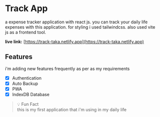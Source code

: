 # Track App

a expense tracker application with react js. you can track your daily life expenses with this application. for styling i used tailwindcss. also used vite js as a frontend tool.

**live link:** [https://track-taka.netlify.app](https://track-taka.netlify.app)

## Features

i'm adding new features frequently as per as my requirements

- [x] Authentication
- [x] Auto Backup
- [x] PWA
- [x] IndexDB Database

> :bulb: Fun Fact  
> this is my first application that i'm using in my daily life
